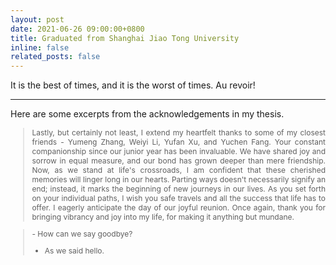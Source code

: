 ```yaml
---
layout: post
date: 2021-06-26 09:00:00+0800
title: Graduated from Shanghai Jiao Tong University
inline: false
related_posts: false
---
```


It is the best of times, and it is the worst of times. Au revoir!

***

Here are some excerpts from the acknowledgements in my thesis.

<blockquote style="text-align: justify; font-size: 12px;">
Lastly, but certainly not least, I extend my heartfelt thanks to some of my closest friends - Yumeng Zhang, Weiyi Li, Yufan Xu, and Yuchen Fang. Your constant companionship since our junior year has been invaluable. We have shared joy and sorrow in equal measure, and our bond has grown deeper than mere friendship. Now, as we stand at life's crossroads, I am confident that these cherished memories will linger long in our hearts. Parting ways doesn't necessarily signify an end; instead, it marks the beginning of new journeys in our lives. As you set forth on your individual paths, I wish you safe travels and all the success that life has to offer. I eagerly anticipate the day of our joyful reunion. Once again, thank you for bringing vibrancy and joy into my life, for making it anything but mundane.
 </blockquote>


<blockquote style="text-align: justify; font-size: 12px;">
- How can we say goodbye?
 
- As we said hello.
</blockquote>
